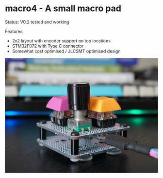 # macro4 - A small macro pad

Status: V0.2 tested and working

Features:
- 2x2 layout with encoder support on top locations
- STM32F072 with Type C connector
- Somewhat cost optimised / JLCSMT optimised design

![Render](docs/macro4.jpeg)

